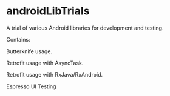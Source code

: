# androidLibTrials
A trial of various Android libraries for development and testing.

Contains:

  Butterknife usage.
  
  Retrofit usage with AsyncTask. 
  
  Retrofit usage with RxJava/RxAndroid.
  
  Espresso UI Testing
